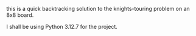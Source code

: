 this is a quick backtracking solution to the knights-touring problem on an 8x8 board.

I shall be using Python 3.12.7 for the project.
